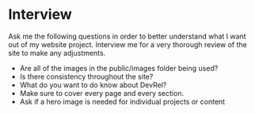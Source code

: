 # Interview

Ask me the following questions in order to better understand what I want out of my website project. Interview me for a very thorough review of the site to make any adjustments.

- Are all of the images in the public/images folder being used?
- Is there consistency throughout the site?
- What do you want to do know about DevRel?
- Make sure to cover every page and every section.
- Ask if a hero image is needed for individual projects or content
